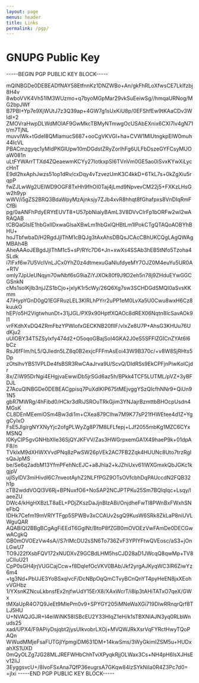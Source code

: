 ```yaml
---
layout: page
menus: header
title: Links
permalink: /pgp/
---
```


<h1>GNUPG Public Key</h1>

<p>
  -----BEGIN PGP PUBLIC KEY BLOCK-----

mQINBGDe0DEBEADfNAY58EtfnnKz1DNZWBo+An/gkFhRLoXfwsCE7LkIfzbj8H4v
8wboVVK4Vh51IM3WUzmo+q7byoMGpMar29vkSuEeiwSg//hmqaURNog/MG2bpJWf
B7PBI+Yp7e9XjWUtJ7z3Q39ap+4GW7g1sUxKiU8p/0EFShfEw9tKAaCDv3WldI+2
ZMOVraHwpDLWdMOlAF9GwMkcTBMyNTmwgOcUSAbEXnix6CXI7lv4gN71t/m7TjNL
muvvlWk+tGdeI8QMlamucS687+ooCgVKVGl+ha+CVW1MIUtngkpElW0muh44IcVL
PBACmzgyqc1yMIdPKGIUpw10mDGdstZRyZorIhFg6ULFbDszeGYFCsyMUOaW081n
uLtFYWArrTTXd4ZQeaewmKCYy27IotkxpSI6TVnVm0GE5ao0iSvxKYwXiLyccHnT
E9dl2hxAphJwzs51op1dRv/cxDqy4vTzvezUmK3C4kkD+6TkL7s+0kZgXiu5rqpP
fwZJLwWg2UElWD9OGF8TxHh9fhOI0Taj4jLmd9NpvevCM22j5+FXKzLHsGw2h9yp
wWV/i5gZS2BRQ3BdaWpyMzAjnksjy7ZJb4xvR8hhqt8fGhafpxs8VnDIqRmFCfBi
pg/0aANFhPdyERYtEUVT8+U57pbNialyBAmL3V8DVvCIrFp1bORFw2wI2wARAQAB
tCBQaGlsIE1hbGxlIDxwaGlsaXBwLm1hbGxlQHBtLm1lPokCTgQTAQoAOBYhBHU+
hoJTbfwbaD/H2RgdJjlThM1cBQJg3tAxAhsDBQsJCAcCBhUKCQgLAgQWAgMBAh4B
AheAAAoJEBgdJjlThM1c5+sP/RYc7D6+Jn+xwXs4SSAb3hEB5tNfo5Tzoha4SLdk
i7lFxf6w7U5VclVnLJCx0YhZ0z4dtmexuGaNIufdyeMY7OJZ0M4euYu5UR0A+R1V
omly7JpUeUNqyn70wNbf6sG9iaZiYJXOk80f9J9D2eh5n78j9ZHduEYwGGCGSnkN
cMs1solKjIb3njJZS1bCjo+jxlyK1r5cWy/26Q6Xg7sw3SCHDGdSMQI0aSvsKKmm
47iHypYGnD0gQ1EGFRuzLEL3KIRLhPYrr2uPP1eM0LvXa5U0Cwu8wxH6Cz8kuukO
hEP/o5H2VigtwhunDt+31jJGL/PX9x90HptfXQAOc8dREX06Nqtn8lcSavAOk9I1
vrFKdhXvDQ4ZRmFbzYPWlofxGECKNB20fllF/vIxZe8U7P+AhsG3KHUu76UdKju2
uUlOBY34T5ZSylxfy474d2+O5oqoGBajSoI4GKA2J0eS5SFFlZGICnZYAt6l6bCz
RsJ6fFIm/hL5/QJledn5LZ8q0B2exjcFFFmAsEoi43W9B370c/+v8W8SjRHts5Dp
zOtslhvYBS1VPLDe4fsBSR3RwCAaJrva9U/ScvQ/DIdRSs9EkCPFjnPiwKolCjdr
8x/ZiW95DrNgi4EHgjvaEwwiDb5jrSGd6az5h/BPkk4TCF5LUTML/pVZ+3yBFDJL
Z7AcuQINBGDe0DEBEACgpisq7PuXdIKIP675tMEjvggYSzQIcfhNNr9+QiUn91N5
gbR7MWRg/4hFibd0/HCkr3dRiJSROuTRkGjim3YNJajrBzmttbBHOcpUsdn4MGsK
CL8DEnMEemiOSm4Bw3di1m+CXea879Clhw7M9K77sP21fHWEtee4d1Z+YggCyIxO
FsE5JlgirgNYXNyYjc2ofgPLWyZg8P7M8LFLfepj+LJf2055mbKg1MZC6CYxMSNQ
I0KyCIP5gvGNHbXlle36SjQYJKFVV/Zas3HWGrpxemGA1X49haeP9k+01dpAF8/n
TVklxM9dXHWXVvdPNq8zPwSW26pVEk2AC7FB2Zqk4HUUNc8Uto7trzRgIsQaJpMS
be/Se6q2adbM13YfmPFehNcEJC+a8Jhla2+kJZhiUxv61lWXGmxkQbJGKc1kgjpV
ujlSylDV3miHivdl6C7nveotAyhZ2NLFfPGZ9OTsOVfcbhDqPAUccdN2FQB32h1p
cTB2wddVOQl3V6Rj+BPNuxfO6+NoSAP2NCJPTPKu25Sm7BQlqlqc+Lsqy/laeeZU
DWc4/kHgHXBzLT8aEL+PDjZKszDaJjnBIzABi/OnjdheFwTl8PWnBxFWxhSNeFbQ
IDHk7Cefm19mVRlYTFgp5SPWBv3xCCAUv2sgQ9KusW6SRk8ZkLaP8niUVLWguQAR
AQABiQI2BBgBCgAgFiEEdT6GglNt/BtoP8fZGB0mOVOEzVwFAmDe0DECGwwACgkQ
GB0mOVOEzVw4sA//S7rlMcDU2sSN6To736ZvF3YPIYFtwQVEosc/aS3+jOnLGwU7
TO9J22fXsbFQV172xNUDXvZ9GCBdLHM5hsCJD28aD1JWcqQ8qwMp+TV8uCIluU21
CpP0sGH4jrjVUGCajCcw+f8DqIefOcVKV0BAb/Jkf2yrgAJKyqWC3lR6ZiwYz6m4
+tg3Nd+PbUJE3YoBSxqlvcF/DcNBpOqQmCTvyBCnQnYT4pyHeEN8jxXEohvVGHbz
1/YXsnKZNcuLkbnsfEx2njfwUdY15ErX8/XAxWcrT/i8lp3tAHiTATxO7qeX/GWx
tMXaUpR4O7Q9JeEt9MlePm0v9+SPYGY205iMNeWaXGi719DIwRRnqrQrf8TLJ5HU
U+NVAQJGJR+I4eiWiNK58ISBcEU2Y33HIqZ1eH/k1sTBXNIAJN3yq0RLbWnuds25
xad/UPX4/F9APiyDsjqbt2jysUIkvobrLXOj+MVQWJRkXsrVqFYRctHwyTQoPAQn
WWudMMjeFsaFUTGjIYpmgiDM631DM+14kwSms/3WyGkimIZSM5u+HUDxahXS1UXD
0mQyOLZg7JG28MLJREFWHbChhTviXPyqkRjjOLWax3Cs+NH4pH6lsXJHsEv12liJ
3EyggsvcU+/8IvoFSxAna7QfP36eugrsA7GKqw84lzSYkNiIa0R4Z3Pc7d0=
=jlxi
-----END PGP PUBLIC KEY BLOCK-----
  </p>

